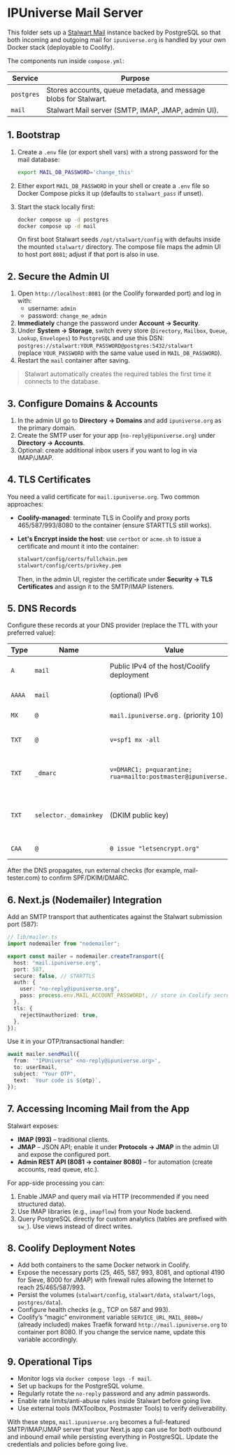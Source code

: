 # IPUniverse Mail Server

This folder sets up a [Stalwart Mail](https://www.stalw.art/) instance backed by PostgreSQL so that both incoming and outgoing mail for `ipuniverse.org` is handled by your own Docker stack (deployable to Coolify).

The components run inside `compose.yml`:

| Service    | Purpose                                                          |
| ---------- | ---------------------------------------------------------------- |
| `postgres` | Stores accounts, queue metadata, and message blobs for Stalwart. |
| `mail`     | Stalwart Mail server (SMTP, IMAP, JMAP, admin UI).               |

## 1. Bootstrap

1. Create a `.env` file (or export shell vars) with a strong password for the mail database:

   ```bash
   export MAIL_DB_PASSWORD='change_this'
   ```

2. Either export `MAIL_DB_PASSWORD` in your shell or create a `.env` file so Docker Compose picks it up (defaults to `stalwart_pass` if unset).
3. Start the stack locally first:

   ```bash
   docker compose up -d postgres
   docker compose up -d mail
   ```

   On first boot Stalwart seeds `/opt/stalwart/config` with defaults inside the mounted `stalwart/` directory.
   The compose file maps the admin UI to host port `8081`; adjust if that port is also in use.

## 2. Secure the Admin UI

1. Open `http://localhost:8081` (or the Coolify forwarded port) and log in with:
   - username: `admin`
   - password: `change_me_admin`
2. **Immediately** change the password under **Account → Security**.
3. Under **System → Storage**, switch every store (`Directory`, `Mailbox`, `Queue`, `Lookup`, `Envelopes`) to `PostgreSQL` and use this DSN:  
   `postgres://stalwart:YOUR_PASSWORD@postgres:5432/stalwart`  
   (replace `YOUR_PASSWORD` with the same value used in `MAIL_DB_PASSWORD`).
4. Restart the `mail` container after saving.

> Stalwart automatically creates the required tables the first time it connects to the database.

## 3. Configure Domains & Accounts

1. In the admin UI go to **Directory → Domains** and add `ipuniverse.org` as the primary domain.
2. Create the SMTP user for your app (`no-reply@ipuniverse.org`) under **Directory → Accounts**.
3. Optional: create additional inbox users if you want to log in via IMAP/JMAP.

## 4. TLS Certificates

You need a valid certificate for `mail.ipuniverse.org`. Two common approaches:

- **Coolify-managed**: terminate TLS in Coolify and proxy ports 465/587/993/8080 to the container (ensure STARTTLS still works).
- **Let's Encrypt inside the host**: use `certbot` or `acme.sh` to issue a certificate and mount it into the container:

  ```bash
  stalwart/config/certs/fullchain.pem
  stalwart/config/certs/privkey.pem
  ```

  Then, in the admin UI, register the certificate under **Security → TLS Certificates** and assign it to the SMTP/IMAP listeners.

## 5. DNS Records

Configure these records at your DNS provider (replace the TTL with your preferred value):

| Type   | Name                  | Value                                                          | Notes                                               |
| ------ | --------------------- | -------------------------------------------------------------- | --------------------------------------------------- |
| `A`    | `mail`                | Public IPv4 of the host/Coolify deployment                     | Required for MX and PTR matching.                   |
| `AAAA` | `mail`                | (optional) IPv6                                                | Needed if your host has IPv6.                       |
| `MX`   | `@`                   | `mail.ipuniverse.org.` (priority 10)                           | Routes inbound mail.                                |
| `TXT`  | `@`                   | `v=spf1 mx -all`                                               | Allows your server to send mail.                    |
| `TXT`  | `_dmarc`              | `v=DMARC1; p=quarantine; rua=mailto:postmaster@ipuniverse.org` | Tune policy once reputation is stable.              |
| `TXT`  | `selector._domainkey` | (DKIM public key)                                              | Generate inside Stalwart under **Security → DKIM**. |
| `CAA`  | `@`                   | `0 issue "letsencrypt.org"`                                    | Optional but recommended.                           |

After the DNS propagates, run external checks (for example, mail-tester.com) to confirm SPF/DKIM/DMARC.

## 6. Next.js (Nodemailer) Integration

Add an SMTP transport that authenticates against the Stalwart submission port (587):

```ts
// lib/mailer.ts
import nodemailer from "nodemailer";

export const mailer = nodemailer.createTransport({
  host: "mail.ipuniverse.org",
  port: 587,
  secure: false, // STARTTLS
  auth: {
    user: "no-reply@ipuniverse.org",
    pass: process.env.MAIL_ACCOUNT_PASSWORD!, // store in Coolify secrets
  },
  tls: {
    rejectUnauthorized: true,
  },
});
```

Use it in your OTP/transactional handler:

```ts
await mailer.sendMail({
  from: '"IPUniverse" <no-reply@ipuniverse.org>',
  to: userEmail,
  subject: "Your OTP",
  text: `Your code is ${otp}`,
});
```

## 7. Accessing Incoming Mail from the App

Stalwart exposes:

- **IMAP (993)** – traditional clients.
- **JMAP** – JSON API; enable it under **Protocols → JMAP** in the admin UI and expose the configured port.
- **Admin REST API (8081 → container 8080)** – for automation (create accounts, read queue, etc.).

For app-side processing you can:

1. Enable JMAP and query mail via HTTP (recommended if you need structured data).
2. Use IMAP libraries (e.g., `imapflow`) from your Node backend.
3. Query PostgreSQL directly for custom analytics (tables are prefixed with `sw_`). Use views instead of direct writes.

## 8. Coolify Deployment Notes

- Add both containers to the same Docker network in Coolify.
- Expose the necessary ports (25, 465, 587, 993, 8081, and optional 4190 for Sieve, 8000 for JMAP) with firewall rules allowing the Internet to reach 25/465/587/993.
- Persist the volumes (`stalwart/config`, `stalwart/data`, `stalwart/logs`, `postgres/data`).
- Configure health checks (e.g., TCP on 587 and 993).
- Coolify’s “magic” environment variable `SERVICE_URL_MAIL_8080=/` (already included) makes Traefik forward `http://mail.ipuniverse.org` to container port 8080. If you change the service name, update this variable accordingly.

## 9. Operational Tips

- Monitor logs via `docker compose logs -f mail`.
- Set up backups for the PostgreSQL volume.
- Regularly rotate the `no-reply` password and any admin passwords.
- Enable rate limits/anti-abuse rules inside Stalwart before going live.
- Use external tools (MXToolbox, Postmaster Tools) to verify deliverability.

With these steps, `mail.ipuniverse.org` becomes a full-featured SMTP/IMAP/JMAP server that your Next.js app can use for both outbound and inbound email while persisting everything in PostgreSQL. Update the credentials and policies before going live.
